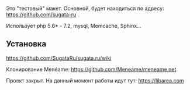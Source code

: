 Это "тестовый" макет. Основной, будет находиться по адресу: https://github.com/sugata-ru

Использует php 5.6* - 7.2, mysql, Memcache, Sphinx...

## Установка

https://github.com/SugataRu/sugata.ru/wiki

Клонирование Menéame: https://github.com/Meneame/meneame.net

Проект закрыт. На данный момент работы идут тут: https://libarea.com
